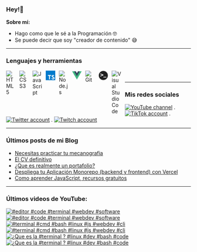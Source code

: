 ### Hey!👋
**Sobre mí:**
- Hago como que le sé a la Programación 🤓 
- Se puede decir que soy "creador de contenido" 😅

---
### Lenguajes y herramientas

<img align="left" alt="HTML5" width="26px" src="https://cdn.jsdelivr.net/gh/devicons/devicon/icons/html5/html5-original.svg" style="padding-right:10px;" />
<img align="left" alt="CSS3" width="26px" src="https://cdn.jsdelivr.net/gh/devicons/devicon/icons/css3/css3-original.svg" style="padding-right:10px;" />
<img align="left" alt="JavaScript" width="26px" src="https://cdn.jsdelivr.net/gh/devicons/devicon/icons/javascript/javascript-original.svg" style="padding-right:10px;" />
<img align="left" alt="Typescript" width="26px" src="https://raw.githubusercontent.com/github/explore/80688e429a7d4ef2fca1e82350fe8e3517d3494d/topics/typescript/typescript.png" style="padding-right:10px;" />
<img align="left" alt="Node.js" width="26px" src="https://cdn.jsdelivr.net/gh/devicons/devicon/icons/nodejs/nodejs-original.svg" style="padding-right:10px;" />
<img align="left" alt="Vue" width="26px" src="https://raw.githubusercontent.com/github/explore/80688e429a7d4ef2fca1e82350fe8e3517d3494d/topics/vue/vue.png" style="padding-right:10px;" />
<img align="left" alt="Git" width="26px" src="https://cdn.jsdelivr.net/gh/devicons/devicon/icons/git/git-original.svg" style="padding-right:10px;" />
<img align="left" alt="Terminal" width="26px" src="https://raw.githubusercontent.com/github/explore/d92924b1d925bb134e308bd29c9de6c302ed3beb/topics/terminal/terminal.png" style="padding-right:10px;" />
<img align="left" alt="Visual Studio Code" width="26px" src="https://cdn.jsdelivr.net/gh/devicons/devicon/icons/vscode/vscode-original.svg" style="padding-right:10px;" />

<br>

---
### Mis redes sociales

[![YouTube channel](https://img.shields.io/youtube/channel/subscribers/UCKMWXwHYoy920OFEN_BM5VQ?style=social)](https://www.youtube.com/@doneberdev)
 . [![TikTok account](https://img.shields.io/endpoint?logo=TikTok&style=social&url=https%3A%2F%2Fdoneber.dev%2Ftiktok-counter%2F)](https://www.tiktok.com/@doneberdev)
 . [![Twitter account](https://img.shields.io/twitter/follow/doneberdev?label=Followers&style=social)](https://twitter.com/doneberdev)
 . [![Twitch account](https://img.shields.io/twitch/status/doneberdev?style=social)](https://twitch.tv/doneberdev)
 
---
### Últimos posts de mi Blog

<!-- BLOG-POST-LIST:START -->
- [Necesitas practicar tu mecanografia](https://doneber.dev/blog/necesitas-practicar-tu-mecanografia/)
- [El CV definitivo](https://doneber.dev/blog/el-cv-definitivo/)
- [¿Que es realmente un portafolio?](https://doneber.dev/blog/que-es-realmente-un-portafolio/)
- [Despliega tu Aplicación Monorepo &lpar;backend y frontend&rpar; con Vercel](https://doneber.dev/blog/despliega-tu-aplicaci%C3%B3n-monorepo-backend-y-frontend-con-vercel/)
- [Como aprender JavaScript, recursos gratuitos](https://doneber.dev/blog/como-aprender-javascript-recursos-gratuitos/)
<!-- BLOG-POST-LIST:END -->
 
---
### Últimos videos de YouTube:

<!-- BEGIN YOUTUBE-CARDS -->
[![#editor #code #terminal #webdev #software](https://ytcards.demolab.com/?id=WwNsr3QY7eo&title=%23editor+%23code+%23terminal+%23webdev+%23software&lang=en&timestamp=1704928410&background_color=%230f0f0f&title_color=%23ffffff&stats_color=%23dedede&max_title_lines=1&width=250&border_radius=5&duration=48 "#editor #code #terminal #webdev #software")](https://www.youtube.com/watch?v=WwNsr3QY7eo#gh-dark-mode-only)[![#editor #code #terminal #webdev #software](https://ytcards.demolab.com/?id=WwNsr3QY7eo&title=%23editor+%23code+%23terminal+%23webdev+%23software&lang=en&timestamp=1704928410&background_color=%230d1117&title_color=%23ffffff&stats_color=%23dedede&max_title_lines=1&width=250&border_radius=5&duration=48 "#editor #code #terminal #webdev #software")](https://www.youtube.com/watch?v=WwNsr3QY7eo#gh-light-mode-only)
[![#terminal #cmd #bash #linux #js #webdev #cli](https://ytcards.demolab.com/?id=76ef31LN7Fk&title=%23terminal+%23cmd+%23bash+%23linux+%23js+%23webdev+%23cli&lang=en&timestamp=1704742069&background_color=%230f0f0f&title_color=%23ffffff&stats_color=%23dedede&max_title_lines=1&width=250&border_radius=5&duration=59 "#terminal #cmd #bash #linux #js #webdev #cli")](https://www.youtube.com/watch?v=76ef31LN7Fk#gh-dark-mode-only)[![#terminal #cmd #bash #linux #js #webdev #cli](https://ytcards.demolab.com/?id=76ef31LN7Fk&title=%23terminal+%23cmd+%23bash+%23linux+%23js+%23webdev+%23cli&lang=en&timestamp=1704742069&background_color=%230d1117&title_color=%23ffffff&stats_color=%23dedede&max_title_lines=1&width=250&border_radius=5&duration=59 "#terminal #cmd #bash #linux #js #webdev #cli")](https://www.youtube.com/watch?v=76ef31LN7Fk#gh-light-mode-only)
[![¿Que es la #terminal ? #linux #dev #bash #code](https://ytcards.demolab.com/?id=ygxPqnSp3wk&title=%C2%BFQue+es+la+%23terminal+%3F+%23linux+%23dev+%23bash+%23code&lang=en&timestamp=1704656370&background_color=%230f0f0f&title_color=%23ffffff&stats_color=%23dedede&max_title_lines=1&width=250&border_radius=5&duration=58 "¿Que es la #terminal ? #linux #dev #bash #code")](https://www.youtube.com/watch?v=ygxPqnSp3wk#gh-dark-mode-only)[![¿Que es la #terminal ? #linux #dev #bash #code](https://ytcards.demolab.com/?id=ygxPqnSp3wk&title=%C2%BFQue+es+la+%23terminal+%3F+%23linux+%23dev+%23bash+%23code&lang=en&timestamp=1704656370&background_color=%230d1117&title_color=%23ffffff&stats_color=%23dedede&max_title_lines=1&width=250&border_radius=5&duration=58 "¿Que es la #terminal ? #linux #dev #bash #code")](https://www.youtube.com/watch?v=ygxPqnSp3wk#gh-light-mode-only)
<!-- END YOUTUBE-CARDS -->
